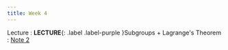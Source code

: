 ```yaml
---
title: Week 4
---
```


Lecture
: **LECTURE**{: .label .label-purple }Subgroups + Lagrange's Theorem
  : [Note 2](https://readings.decal.rouxl.es/docs/readings/content/note-2/)